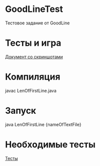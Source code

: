 # GoodLineTest
Тестовое задание от GoodLine

# Тесты и игра
[Документ со скриншотами](https://docs.google.com/document/d/1H5QsX-UveTyg7zohvS-tbVta-DE-nCInqh823f9OkL0/edit?usp=sharing "Документ") 

# Компиляция
javac LenOfFirstLine.java

# Запуск
java LenOfFirstLine {nameOfTextFile}

# Необходимые тесты
[Тесты](https://vk.com/away.php?utf=1&to=https%3A%2F%2Fdocs.google.com%2Fdocument%2Fd%2F1EOaN3E9vd44aCZcZR1lG88JpQNR-OJv4iAWKD7Q8TJo%2Fedit%3Fusp%3Dsharing "Тесты")
